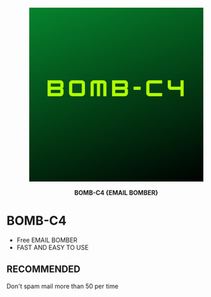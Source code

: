 <p align="center"><img src="logo/1.png" width="400" height="400" alt="some_text"></p>
<p align="center"><b>BOMB-C4 {EMAIL BOMBER}</b></p>

# BOMB-C4
* Free EMAIL BOMBER 
* FAST AND EASY TO USE

## RECOMMENDED
Don't spam mail more than 50 per time 
